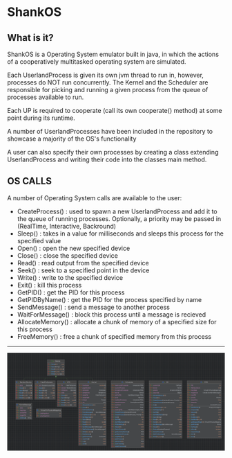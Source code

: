# ShankOS
## What is it?
ShankOS is a Operating System emulator built in java, in which the actions of a cooperatively multitasked operating system are simulated.

Each UserlandProcess is given its own jvm thread to run in, however, processes do NOT run concurrently. The Kernel and the Scheduler are responsible for picking and running a given process from the queue of processes available to run. 

Each UP is required to cooperate (call its own cooperate() method) at some point during its runtime.

A number of UserlandProcesses have been included in the repository to showcase a majority of the OS's functionality

A user can also specify their own processes by creating a class extending UserlandProcess and writing their code into the classes main method.

## OS CALLS
A number of Operating System calls are available to the user:
- CreateProcess() : used to spawn a new UserlandProcess and add it to the queue of running processes. Optionally, a priority may be passed in (RealTime, Interactive, Backround)
- Sleep() : takes in a value for milliseconds and sleeps this process for the specified value
- Open() : open the new specified device
- Close() : close the specified device
- Read() : read output from the specified device
- Seek() : seek to a specified point in the device
- Write() : write to the specified device
- Exit() : kill this process
- GetPID() : get the PID for this process
- GetPIDByName() : get the PID for the process specified by name
- SendMessage() : send a message to another process
- WaitForMessage() : block this process until a message is recieved
- AllocateMemory() : allocate a chunk of memory of a specified size for this process
- FreeMemory() : free a chunk of specified memory from this process
---
![uml.png](img/uml.png)
